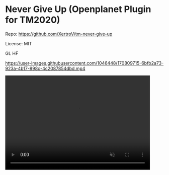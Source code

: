 # Never Give Up (Openplanet Plugin for TM2020)

Repo: https://github.com/XertroV/tm-never-give-up

License: MIT

GL HF

<!-- ![Gif demo](never-give-up-demo-loop.gif) -->
<!-- gif url: https://user-images.githubusercontent.com/1046448/170809749-13025e38-91c3-4ad6-b4e9-98e6cee0399c.gif -->

https://user-images.githubusercontent.com/1046448/170809715-6bfb2a73-923a-4b17-898c-4c2087854dbd.mp4

<video width="460" height="300" controls autoplay loop muted>
    <source src="https://user-images.githubusercontent.com/1046448/170809715-6bfb2a73-923a-4b17-898c-4c2087854dbd.mp4" type="video/mp4">
</video>
